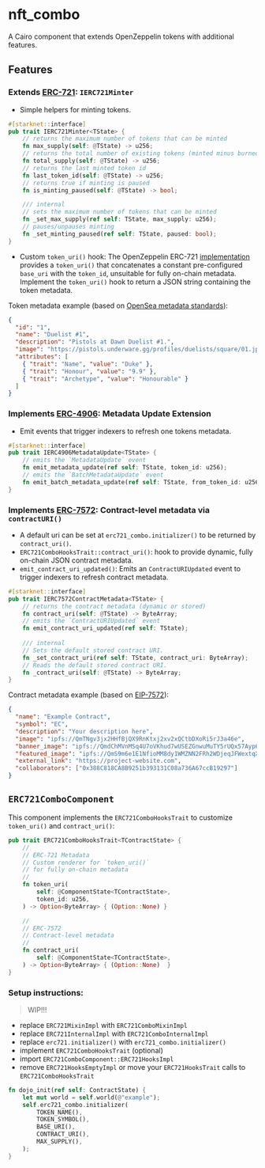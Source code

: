 # nft_combo

A Cairo component that extends OpenZeppelin tokens with additional features.


## Features

### Extends [ERC-721](https://eips.ethereum.org/EIPS/eip-721): `IERC721Minter`

* Simple helpers for minting tokens.

```rust
#[starknet::interface]
pub trait IERC721Minter<TState> {
    // returns the maximum number of tokens that can be minted
    fn max_supply(self: @TState) -> u256;
    // returns the total number of existing tokens (minted minus burned)
    fn total_supply(self: @TState) -> u256;
    // returns the last minted token id
    fn last_token_id(self: @TState) -> u256;
    // returns true if minting is paused
    fn is_minting_paused(self: @TState) -> bool;

    /// internal
    // sets the maximum number of tokens that can be minted
    fn _set_max_supply(ref self: TState, max_supply: u256);
    // pauses/unpauses minting
    fn _set_minting_paused(ref self: TState, paused: bool);
}
```

* Custom `token_uri()` hook: The OpenZeppelin ERC-721 [implementation](https://github.com/OpenZeppelin/cairo-contracts/blob/main/packages/token/src/erc721/erc721.cairo) provides a `token_uri()` that concatenates a constant pre-configured `base_uri` with the `token_id`, unsuitable for fully on-chain metadata. Implement the `token_uri()` hook to return a JSON string containing the token metadata.

Token metadata example (based on [OpenSea metadata standards](https://docs.opensea.io/docs/metadata-standards)):

```json
{
  "id": "1",
  "name": "Duelist #1",
  "description": "Pistols at Dawn Duelist #1.",
  "image": "https://pistols.underware.gg/profiles/duelists/square/01.jpg",
  "attributes": [
    { "trait": "Name", "value": "Duke" },
    { "trait": "Honour", "value": "9.9" },
    { "trait": "Archetype", "value": "Honourable" }
  ]
}
```


### Implements [ERC-4906](https://eips.ethereum.org/EIPS/eip-4906): Metadata Update Extension

* Emit events that trigger indexers to refresh one tokens metadata.

```rust
#[starknet::interface]
pub trait IERC4906MetadataUpdate<TState> {
    // emits the `MetadataUpdate` event
    fn emit_metadata_update(ref self: TState, token_id: u256);
    // emits the `BatchMetadataUpdate` event
    fn emit_batch_metadata_update(ref self: TState, from_token_id: u256, to_token_id: u256);
}
```


### Implements [ERC-7572](https://eips.ethereum.org/EIPS/eip-7572): Contract-level metadata via `contractURI()`

* A default uri can be set at `erc721_combo.initializer()` to be returned by `contract_uri()`.
* `ERC721ComboHooksTrait::contract_uri()`: hook to provide dynamic, fully on-chain JSON contract metadata.
* `emit_contract_uri_updated()`: Emits an `ContractURIUpdated` event to trigger indexers to refresh contract metadata.

```rust
#[starknet::interface]
pub trait IERC7572ContractMetadata<TState> {
    // returns the contract metadata (dynamic or stored)
    fn contract_uri(self: @TState) -> ByteArray;
    // emits the `ContractURIUpdated` event
    fn emit_contract_uri_updated(ref self: TState);
    
    /// internal
    // Sets the default stored contract URI.
    fn _set_contract_uri(ref self: TState, contract_uri: ByteArray);
    // Reads the default stored contract URI.
    fn _contract_uri(self: @TState) -> ByteArray;
}
```

Contract metadata example (based on [EIP-7572](https://eips.ethereum.org/EIPS/eip-7572#schema-for-contracturi)):

```json
{
  "name": "Example Contract",
  "symbol": "EC",
  "description": "Your description here",
  "image": "ipfs://QmTNgv3jx2HHfBjQX9RnKtxj2xv2xQCtbDXoRi5rJ3a46e",
  "banner_image": "ipfs://QmdChMVnMSq4U7oVKhud7wUSEZGnwuMuTY5rUQx57Ayp6H",
  "featured_image": "ipfs://QmS9m6e1E1NfioMM8dy1WMZNN2FRh2WDjeqJFWextqXCT8",
  "external_link": "https://project-website.com",
  "collaborators": ["0x388C818CA8B9251b393131C08a736A67ccB19297"]
}
```



## `ERC721ComboComponent`

This component implements the `ERC721ComboHooksTrait` to customize `token_uri()` and `contract_uri()`:

```rust
pub trait ERC721ComboHooksTrait<TContractState> {
    //
    // ERC-721 Metadata
    // Custom renderer for `token_uri()`
    // for fully on-chain metadata
    //
    fn token_uri(
        self: @ComponentState<TContractState>,
        token_id: u256,
    ) -> Option<ByteArray> { (Option::None) }

    //
    // ERC-7572
    // Contract-level metadata
    //
    fn contract_uri(
        self: @ComponentState<TContractState>,
    ) -> Option<ByteArray> { (Option::None)  }
}
```

### Setup instructions:

> WIP!!!

* replace `ERC721MixinImpl` with `ERC721ComboMixinImpl`
* replace `ERC721InternalImpl` with `ERC721ComboInternalImpl`
* replace `erc721.initializer()` with `erc721_combo.initializer()`
* implement `ERC721ComboHooksTrait` (optional)
* import `ERC721ComboComponent::ERC721HooksImpl`
* remove `ERC721HooksEmptyImpl` or move your `ERC721HooksTrait` calls to `ERC721ComboHooksTrait`

```rust
fn dojo_init(ref self: ContractState) {
    let mut world = self.world(@"example");
    self.erc721_combo.initializer(
        TOKEN_NAME(),
        TOKEN_SYMBOL(),
        BASE_URI(),
        CONTRACT_URI(),
        MAX_SUPPLY(),
    );
}
```
